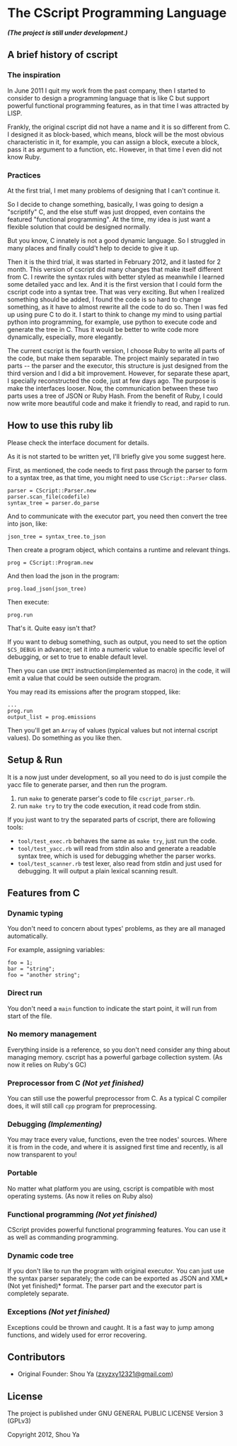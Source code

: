 # The CScript Programming Language

***(The project is still under development.)***

## A brief history of cscript

### The inspiration
In June 2011 I quit my work from the past company, then I started to consider to design a programming language that is like C but support powerful functional programming features, as in that time I was attracted by LISP.

Frankly, the original cscript did not have a name and it is so different from C. I designed it as block-based, which means, block will be the most obvious characteristic in it, for example, you can assign a block, execute a block, pass it as argument to a function, etc. However, in that time I even did not know Ruby. 

### Practices

At the first trial, I met many problems of designing that I can't continue it.

So I decide to change something, basically, I was going to design a "scriptify" C, and the else stuff was just dropped, even contains the featured "functional programming". At the time, my idea is just want a flexible solution that could be designed normally.

But you know, C innately is not a good dynamic language. So I struggled in many places and finally could't help to decide to give it up.

Then it is the third trial, it was started in February 2012, and it lasted for 2 month. This version of cscript did many changes that make itself different from C. I rewrite the syntax rules with better styled as meanwhile I learned some detailed yacc and lex. And it is the first version that I could form the cscript code into a syntax tree. That was very exciting. But when I realized something should be added, I found the code is so hard to change something, as it have to almost rewrite all the code to do so. Then I was fed up using pure C to do it. I start to think to change my mind to using partial python into programming, for example, use python to execute code and generate the tree in C. Thus it would be better to write code more dynamically, especially, more elegantly.

The current cscript is the fourth version, I choose Ruby to write all parts of the code, but make them separable. The project mainly separated in two parts -- the parser and the executor, this structure is just designed from the third version and I did a bit improvement. However, for separate these apart, I specially reconstructed the code, just at few days ago. The purpose is make the interfaces looser. Now, the communication between these two parts uses a tree of JSON or Ruby Hash. From the benefit of Ruby, I could now write more beautiful code and make it friendly to read, and rapid to run.

## How to use this ruby lib
Please check the interface document for details.

As it is not started to be written yet, I'll briefly give you some suggest here.

First, as mentioned, the code needs to first pass through the parser to form to a syntax tree, as that time, you might need to use `CScript::Parser` class.

    parser = CScript::Parser.new
    parser.scan_file(codefile)
    syntax_tree = parser.do_parse

And to communicate with the executor part, you need then convert the tree into json, like:

    json_tree = syntax_tree.to_json

Then create a program object, which contains a runtime and relevant things.

    prog = CScript::Program.new

And then load the json in the program:

    prog.load_json(json_tree)

Then execute:

    prog.run

That's it. Quite easy isn't that?

If you want to debug something, such as output, you need to set the option `$CS_DEBUG` in advance; set it into a numeric value to enable specific level of debugging, or set to true to enable default level.

Then you can use `EMIT` instruction(implemented as macro) in the code, it will emit a value that could be seen outside the program.

You may read its emissions after the program stopped, like:

    ...
    prog.run
    output_list = prog.emissions

Then you'll get an `Array` of values (typical values but not internal cscript values). Do something as you like then.




## Setup & Run

It is a now just under development, so all you need to do is just compile the yacc file to generate parser, and then run the program.

1. run `make` to generate parser's code to file `cscript_parser.rb`.
2. run `make try` to try the code execution, it read code from stdin.

If you just want to try the separated parts of cscript, there are following tools:

* `tool/test_exec.rb` behaves the same as `make try`, just run the code.
* `tool/test_yacc.rb` will read from stdin also and generate a readable syntax tree, which is used for debugging whether the parser works.
* `tool/test_scanner.rb` test lexer, also read from stdin and just used for debugging. It will output a plain lexical scanning result.

## Features from C

### Dynamic typing
You don't need to concern about types' problems, as they are all managed automatically.

For example, assigning variables:

    foo = 1;
    bar = "string";
    foo = "another string";


### Direct run
You don't need a `main` function to indicate the start point, it will run from start of the file.

### No memory management
Everything inside is a reference, so you don't need consider any thing about managing memory. cscript has a powerful garbage collection system. (As now it relies on Ruby's GC)

### Preprocessor from C *(Not yet finished)*
You can still use the powerful preprocessor from C. As a typical C compiler does, it will still call `cpp` program for preprocessing.

### Debugging *(Implementing)*
You may trace every value, functions, even the tree nodes' sources. Where it is from in the code, and where it is assigned first time and recently, is all now transparent to you!

### Portable
No matter what platform you are using, cscript is compatible with most operating systems. (As now it relies on Ruby also)

### Functional programming *(Not yet finished)*
CScript provides powerful functional programming features. You can use it as well as commanding programming.

### Dynamic code tree
If you don't like to run the program with original executor. You can just use the syntax parser separately; the code can be exported as JSON and XML*(Not yet finished)* format. The parser part and the executor part is completely separate.

### Exceptions *(Not yet finished)*
Exceptions could be thrown and caught. It is a fast way to jump among functions, and widely used for error recovering.


## Contributors
* Original Founder: Shou Ya (<zxyzxy12321@gmail.com>)

## License
The project is published under GNU GENERAL PUBLIC LICENSE Version 3 (GPLv3)

Copyright 2012, Shou Ya




